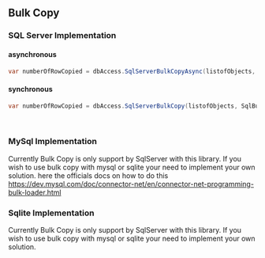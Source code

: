 ## Bulk Copy


 
### SQL Server Implementation

#### asynchronous 
~~~csharp
var numberOfRowCopied = dbAccess.SqlServerBulkCopyAsync(listofObjects, SqlBulkCopyOptions.Default);
~~~  
#### synchronous
~~~csharp
var numberOfRowCopied = dbAccess.SqlServerBulkCopy(listofObjects, SqlBulkCopyOptions.Default);
~~~  

<br/>

### MySql Implementation

Currently Bulk Copy is only support by SqlServer with this library. If you wish to use bulk copy
with mysql or sqlite your need to implement your own solution. here the officials docs on how to do this
https://dev.mysql.com/doc/connector-net/en/connector-net-programming-bulk-loader.html


### Sqlite Implementation

Currently Bulk Copy is only support by SqlServer with this library. If you wish to use bulk copy
with mysql or sqlite your need to implement your own solution.